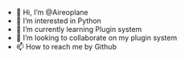- 👋 Hi, I’m @Aireoplane
- 👀 I’m interested in Python
- 🌱 I’m currently learning Plugin system
- 💞️ I’m looking to collaborate on my plugin system
- 📫 How to reach me by Github

<!---
Aireoplane/Aireoplane is a ✨ special ✨ repository because its `README.md` (this file) appears on your GitHub profile.
You can click the Preview link to take a look at your changes.
--->

